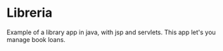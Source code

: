 # Libreria
Example of a library app in java, with jsp and servlets. This app let's you manage book loans.

